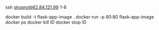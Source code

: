 ssh skypro@62.84.121.99 1-8

docker build -t flask-app-image .
docker run -p 80:80 flask-app-image
docker ps
docker kill ID
docker stop ID